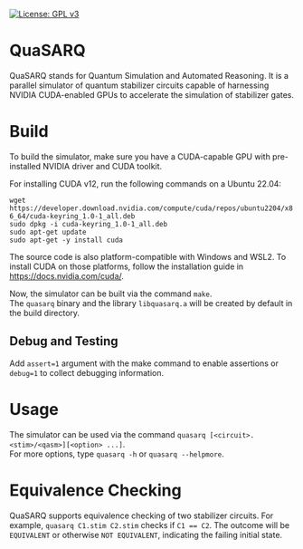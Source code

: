 [![License: GPL v3](https://img.shields.io/badge/License-GPLv3-blue.svg)](https://www.gnu.org/licenses/gpl-3.0)

# QuaSARQ
QuaSARQ stands for Quantum Simulation and Automated Reasoning. 
It is a parallel simulator of quantum stabilizer circuits capable of harnessing NVIDIA CUDA-enabled GPUs to accelerate the simulation of stabilizer gates. 

# Build
To build the simulator, make sure you have a CUDA-capable GPU with pre-installed NVIDIA driver and CUDA toolkit.

For installing CUDA v12, run the following commands on a Ubuntu 22.04:<br>

`wget https://developer.download.nvidia.com/compute/cuda/repos/ubuntu2204/x86_64/cuda-keyring_1.0-1_all.deb`<br>
`sudo dpkg -i cuda-keyring_1.0-1_all.deb`<br>
`sudo apt-get update`<br>
`sudo apt-get -y install cuda`<br>

The source code is also platform-compatible with Windows and WSL2. To install CUDA on those platforms, follow the
installation guide in https://docs.nvidia.com/cuda/.

Now, the simulator can be built via the command `make`.<br>
The `quasarq` binary and the library `libquasarq.a` will be created by default in the build directory.<br>

## Debug and Testing
Add `assert=1` argument with the make command to enable assertions or `debug=1` to collect debugging information.<br>

# Usage
The simulator can be used via the command `quasarq [<circuit>.<stim>/<qasm>][<option> ...]`.<br>
For more options, type `quasarq -h` or `quasarq --helpmore`.

# Equivalence Checking
QuaSARQ supports equivalence checking of two stabilizer circuits. For example, `quasarq C1.stim C2.stim` checks if `C1 == C2`. 
The outcome will be `EQUIVALENT` or otherwise `NOT EQUIVALENT`, indicating the failing initial state.
